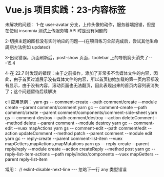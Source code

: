 # Vue.js 项目实践：23-内容标签

未解决的问题：
1-在 user-avatar 分支，上传头像的动作，服务器端报错，但是在使用 insomnia 测试上传服务端 API 时是没有问题的

2-切换主题的图标没有实时响应的问题---(在项目练习全部完成后，尝试其他生命周期方法例如 updated)

3-出现错误，页面刷新后，post-show 页面，toolebar 上的导航箭头消失了---15.4

4-在 22.7 时发现的错误：由于之前操作，添加了非常多不含媒体文件的内容，因此，由于首页过滤展示没有媒体文件的内容，所以首页初始加载的第一页内容都没有显示，由于没有内容，滚动页面也无法翻页，因此表现出来的首页内容列表消失了；这个问题留待后续解决

cli 应用范例：
yarn gs -- comment-create --path comment/create --module create --parent comment/comment
yarn gc -- comment-create --path comment/create --parent comment/components/comment-side-sheet
yarn gs -- comment-destroy --path comment/destroy --action deleteComment --method delete --parent comment --module destroy
yarn gc -- comment-edit --vuex mapActions
yarn gs -- comment-edit --path comment/edit --action updateComment --method patch --parent comment --module edit
yarn gc -- reply-create --parent comment-list-item --vuex mapGetters,mapActions,mapMutations
yarn gs -- reply-create --parent reply/reply --module create --action createReply --method post
yarn gc -- reply-list-item-actions --path reply/index/components --vuex mapGetters --parent reply-list-item

常用：
// eslint-disable-next-line --- 忽略下一行 any 类型错误

